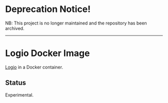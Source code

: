 # Deprecation Notice!

NB: This project is no longer maintained and the repository has been archived.

---

# Logio Docker Image

[Logio](http://logio.org/) in a Docker container.

## Status

Experimental.
